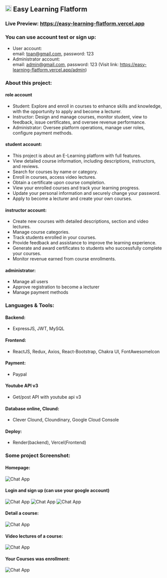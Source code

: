 <h2>
  <img src="https://github.com/user-attachments/assets/48c399c1-372a-458b-992a-3f2b8be8e532" alt="Easy Learning" style="width: 20px; height: 20px;">
  Easy Learning Flatform
</h2>

### Live Preview: https://easy-learning-flatform.vercel.app

### You can use account test or sign up:

-  User account: <br/>
  email: toan@gmail.com, password: 123
-  Administrator account: <br/>
  email: admin@gmail.com, password: 123 (Visit link: https://easy-learning-flatform.vercel.app/admin)

### About this project:

#### role account
-  Student: Explore and enroll in courses to enhance skills and knowledge, with the opportunity to apply and become a lecturer.
-  Instructor: Design and manage courses, monitor student, view to feedback, issue certificates, and oversee revenue performance.
-  Administrator: Oversee platform operations, manage user roles, configure payment methods.

#### student account: 
-  This project is about an E-Learning platform with full features.
-  View detailed course information, including descriptions, instructors, and reviews.
-  Search for courses by name or category.
-  Enroll in courses, access video lectures.
-  Obtain a certificate upon course completion.
-  View your enrolled courses and track your learning progress.
-  Update your personal information and securely change your password.
-  Apply to become a lecturer and create your own courses.

#### instructor account:
-  Create new courses with detailed descriptions, section and video lectures.
-  Manage course categories.
-  Track students enrolled in your courses.
-  Provide feedback and assistance to improve the learning experience.
-  Generate and award certificates to students who successfully complete your courses.
-  Monitor revenue earned from course enrollments.

#### administrator: 
-  Manage all users
-  Approve registration to become a lecturer
-  Manage payment methods

### Languages & Tools:

#### Backend:
-  ExpressJS, JWT, MySQL
#### Frontend:
-  ReactJS, Redux, Axios, React-Bootstrap, Chakra UI, FontAwesomeIcon
#### Payment:
- Paypal
#### Youtube API v3
- Get/post API with youtube api v3
#### Database online, Clound:
- Clever Clound, Cloundinary, Google Cloud Console
#### Deploy:
-  Render(backend), Vercel(Frontend) 

### Some project Screenshot:

#### Homepage:
<img src="https://github.com/user-attachments/assets/51f7a46d-0420-4f79-b8ab-d2b8ce06cb65" alt="Chat App" border="0">

#### Login and sign up (can use your google account)
<img src="https://github.com/user-attachments/assets/e0200f14-bd9f-40fb-aacc-75c85c398977" alt="Chat App" border="0">
<img src="https://github.com/user-attachments/assets/13848963-ee71-44ed-b07a-e19aa7eb3b78" alt="Chat App" border="0">
<img src="https://github.com/user-attachments/assets/22f130dc-4970-403d-ba5e-bae4e30b9c7f" alt="Chat App" border="0">

#### Detail a course:
<img src="https://github.com/user-attachments/assets/48b5212c-9449-4cf1-aa6e-56d604067715" alt="Chat App" border="0">

#### Video lectures of a course:
<img src="https://github.com/user-attachments/assets/37662c5e-385b-441f-a6c9-8cf3c046894c" alt="Chat App" border="0">

#### Your Courses was enrollment:
<img src="https://github.com/user-attachments/assets/808a1e94-4b4c-43c7-be55-edcd2a5e4a17" alt="Chat App" border="0">







